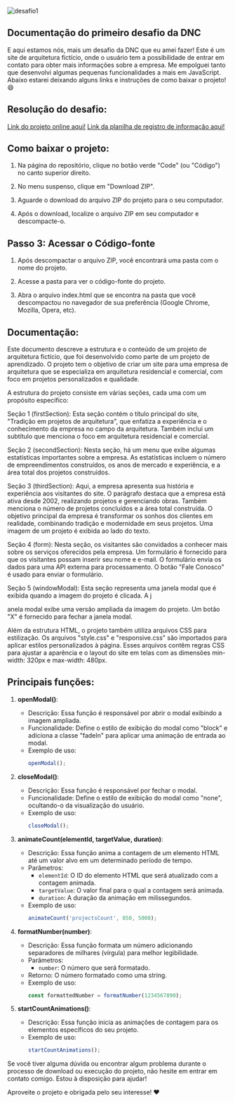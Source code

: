 ![desafio1](https://github.com/danibenfica/Projeto-Arquitetura-DNC/assets/103818625/880e8bc0-fafc-4a0f-b130-94f6306e38e5)

## Documentação do primeiro desafio da DNC

E aqui estamos nós, mais um desafio da DNC que eu amei fazer! Este é um site de arquitetura fictício, onde o usuário tem a possibilidade de entrar em contato para obter mais informações sobre a empresa. Me empolguei tanto que desenvolvi algumas pequenas funcionalidades a mais em JavaScript.
Abaixo estarei deixando alguns links e instruções de como baixar o projeto! 😄

## Resolução do desafio:

[Link do projeto online aqui!](https://projeto-arquitetura-dnc.netlify.app/)
[Link da planilha de registro de informação aqui!](https://docs.google.com/spreadsheets/d/1a-XPLDMwGK4mT-V7418z_cyShH5618oyPSDzPdb_QWc/edit?usp=sharing)

## Como baixar o projeto:

1. Na página do repositório, clique no botão verde "Code" (ou "Código") no canto superior direito.

2. No menu suspenso, clique em "Download ZIP".

3. Aguarde o download do arquivo ZIP do projeto para o seu computador.

4. Após o download, localize o arquivo ZIP em seu computador e descompacte-o.

## Passo 3: Acessar o Código-fonte

1. Após descompactar o arquivo ZIP, você encontrará uma pasta com o nome do projeto.

2. Acesse a pasta para ver o código-fonte do projeto.

3. Abra o arquivo index.html que se encontra na pasta que você descompactou no navegador de sua preferência (Google Chrome, Mozilla, Opera, etc).

## Documentação:
Este documento descreve a estrutura e o conteúdo de um projeto de arquitetura fictício, que foi desenvolvido como parte de um projeto de aprendizado. O projeto tem o objetivo de criar um site para uma empresa de arquitetura que se especializa em arquitetura residencial e comercial, com foco em projetos personalizados e qualidade.

A estrutura do projeto consiste em várias seções, cada uma com um propósito específico:

Seção 1 (firstSection): Esta seção contém o título principal do site, "Tradição em projetos de arquitetura", que enfatiza a experiência e o conhecimento da empresa no campo da arquitetura. Também inclui um subtítulo que menciona o foco em arquitetura residencial e comercial.

Seção 2 (secondSection): Nesta seção, há um menu que exibe algumas estatísticas importantes sobre a empresa. As estatísticas incluem o número de empreendimentos construídos, os anos de mercado e experiência, e a área total dos projetos construídos.

Seção 3 (thirdSection): Aqui, a empresa apresenta sua história e experiência aos visitantes do site. O parágrafo destaca que a empresa está ativa desde 2002, realizando projetos e gerenciando obras. Também menciona o número de projetos concluídos e a área total construída. O objetivo principal da empresa é transformar os sonhos dos clientes em realidade, combinando tradição e modernidade em seus projetos. Uma imagem de um projeto é exibida ao lado do texto.

Seção 4 (form): Nesta seção, os visitantes são convidados a conhecer mais sobre os serviços oferecidos pela empresa. Um formulário é fornecido para que os visitantes possam inserir seu nome e e-mail. O formulário envia os dados para uma API externa para processamento. O botão "Fale Conosco" é usado para enviar o formulário.

Seção 5 (windowModal): Esta seção representa uma janela modal que é exibida quando a imagem do projeto é clicada. A j

anela modal exibe uma versão ampliada da imagem do projeto. Um botão "X" é fornecido para fechar a janela modal.

Além da estrutura HTML, o projeto também utiliza arquivos CSS para estilização. Os arquivos "style.css" e "responsive.css" são importados para aplicar estilos personalizados à página. Esses arquivos contêm regras CSS para ajustar a aparência e o layout do site em telas com as dimensões min-width: 320px e max-width: 480px.

## Principais funções:


1. **openModal()**:
   - Descrição: Essa função é responsável por abrir o modal exibindo a imagem ampliada.
   - Funcionalidade: Define o estilo de exibição do modal como "block" e adiciona a classe "fadeIn" para aplicar uma animação de entrada ao modal.
   - Exemplo de uso:
     ```javascript
     openModal();
     ```

2. **closeModal()**:
   - Descrição: Essa função é responsável por fechar o modal.
   - Funcionalidade: Define o estilo de exibição do modal como "none", ocultando-o da visualização do usuário.
   - Exemplo de uso:
     ```javascript
     closeModal();
     ```

3. **animateCount(elementId, targetValue, duration)**:
   - Descrição: Essa função anima a contagem de um elemento HTML até um valor alvo em um determinado período de tempo.
   - Parâmetros:
     - `elementId`: O ID do elemento HTML que será atualizado com a contagem animada.
     - `targetValue`: O valor final para o qual a contagem será animada.
     - `duration`: A duração da animação em milissegundos.
   - Exemplo de uso:
     ```javascript
     animateCount('projectsCount', 850, 5000);
     ```

4. **formatNumber(number)**:
   - Descrição: Essa função formata um número adicionando separadores de milhares (vírgula) para melhor legibilidade.
   - Parâmetros:
     - `number`: O número que será formatado.
   - Retorno: O número formatado como uma string.
   - Exemplo de uso:
     ```javascript
     const formattedNumber = formatNumber(1234567890);
     ```

5. **startCountAnimations()**:
   - Descrição: Essa função inicia as animações de contagem para os elementos específicos do seu projeto.
   - Exemplo de uso:
     ```javascript
     startCountAnimations();
     ```

Se você tiver alguma dúvida ou encontrar algum problema durante o processo de download ou execução do projeto, não hesite em entrar em contato comigo. Estou à disposição para ajudar!

Aproveite o projeto e obrigada pelo seu interesse! ❤️ 

